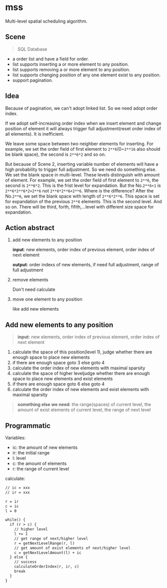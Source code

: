 # mss

Multi-level spatial scheduling algorithm.

## Scene

> SQL Database

+ a order list and have a field for order.
+ list supports inserting a or more element to any position.
+ list supports removing a or more element to any position.
+ list supports changing position of any one element exist to any position.
+ support pagination.

## Idea

Because of pagination, we can't adopt linked list. So we need adopt order index.

If we adopt self-increasing order index when we insert element and change position of element it will always trigger full adjustment(reset order index of all elements). It is inefficient.

We leave some space between two neighber elements for inserting. For example, we set the order field of first element to `2**6`(0~`2**16` also should be blank space), the second is `2**6*2` and so on.

But because of Scene 2, inserting variable number of elements will have a high probability to trigger full adjustment. So we need do something else. We set the blank space in multi-level. These levels distinguish with amount of element. For example, we set the order field of first element to `2**6`, the second is `2**6*2`. This is the frist level for expandation. But the No.`2**6+1` is `2**6*2**6*2+2**6` not `2**6*2**6+2**6`. Where is the difference? After the No.`2**6`, we set the blank space with length of `2**6*2**6`. This space is set for expandation of the previous `2**6` elements. This is the second level. And so on. There will be third, forth, fifith,...level with different size space for expandation.

## Action abstract

1. add new elements to any position

    **input**: new elements, order index of previous element, order index of next element

    **output**: order indexs of new elements, if need full adjustment, range of full adjustment

2. remove elements

    Don't need calculate

3. move one element to any position

    like add new elements

## Add new elements to any position

> **input**: new elements, order index of previous element, order index of next element

1. calculate the space of this position(level 1), judge whether there are enough space to place new elements
2. if there are enough space goto 3 else goto 4
3. calculate the order index of new elements with maximal sparsity
4. calculate the space of higher leveljudge whether there are enough space to place new elements and exist elements
5. if there are enough space goto 6 else goto 4
6. calculate the order index of new elements and exist elements with maximal sparsity

> **something else we need**: the range(spaces) of current level, the amount of exist elements of current level, the range of next level

## Programmatic

Variables:

+ ic: the amount of new elements
+ ir: the initial range
+ l: level
+ c: the amount of elements
+ r: the range of current level

calculate:

```txt
// ic = xxx
// ir = xxx

r = ir
c = ic
l = 0

while() {
  if (r > c) {
    // higher level
    l += 1
    // get range of next/higher level
    r = getNextLevelRange(r, l)
    // get amount of exist elements of next/higher level
    c = getNextLevelAmount(l) + ic
  } else {
    // success
    calculateOrderIndex(r, ir, c)
    break
  }
}
```
